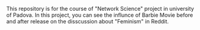 This repository is for the course of "Network Science" project in university of Padova. In this project, you can see the influnce of Barbie Movie before and after release on the disscussion about "Feminism" in Reddit.
